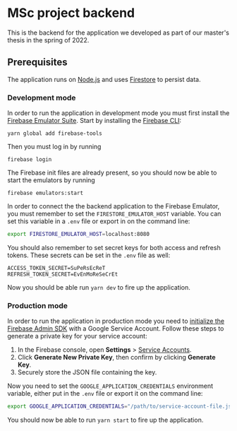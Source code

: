 # MSc project backend

This is the backend for the application we developed as part of our master's
thesis in the spring of 2022.

## Prerequisites

The application runs on [Node.js][] and uses [Firestore][] to persist data.

[Node.js]: https://nodejs.org/
[Firestore]: https://cloud.google.com/firestore

### Development mode

In order to run the application in development mode you must first install the
[Firebase Emulator Suite][]. Start by installing the [Firebase CLI][]:

[Firebase Emulator Suite]: https://firebase.google.com/docs/emulator-suite/install_and_configure
[Firebase CLI]: https://firebase.google.com/docs/cli

    yarn global add firebase-tools

Then you must log in by running

    firebase login

The Firebase init files are already present, so you should now be able to start
the emulators by running

    firebase emulators:start

In order to connect the the backend application to the Firebase Emulator, you
must remember to set the `FIRESTORE_EMULATOR_HOST` variable. You can set this
variable in a `.env` file or export in on the command line:

```bash
export FIRESTORE_EMULATOR_HOST=localhost:8080
```

You should also remember to set secret keys for both access and refresh tokens.
These secrets can be set in the `.env` file as well:

```env
ACCESS_TOKEN_SECRET=SuPeRsEcReT
REFRESH_TOKEN_SECRET=EvEnMoReSeCrEt
```

Now you should be able run `yarn dev` to fire up the application.

### Production mode

In order to run the application in production mode you need to
[initialize the Firebase Admin SDK][] with a Google Service Account.
Follow these steps to generate a private key for your service account:

1. In the Firebase console, open **Settings** > [Service Accounts][].
2. Click **Generate New Private Key**, then confirm by clicking **Generate Key**.
3. Securely store the JSON file containing the key.

Now you need to set the `GOOGLE_APPLICATION_CREDENTIALS` environment variable,
either put in the `.env` file or export it on the command line:

```bash
export GOOGLE_APPLICATION_CREDENTIALS="/path/to/service-account-file.json"
```

You should now be able to run `yarn start` to fire up the application.

[initialize the Firebase Admin SDK]: https://firebase.google.com/docs/admin/setup#initialize-sdk
[Service Accounts]: https://console.firebase.google.com/project/_/settings/serviceaccounts/adminsdk

